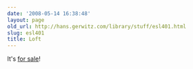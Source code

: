```yaml
---
date: '2008-05-14 16:38:48'
layout: page
old_url: http://hans.gerwitz.com/library/stuff/esl401.html
slug: esl401
title: Loft
---
```


It's [for sale][1]!

   [1]: http://www.703N13th.com/


